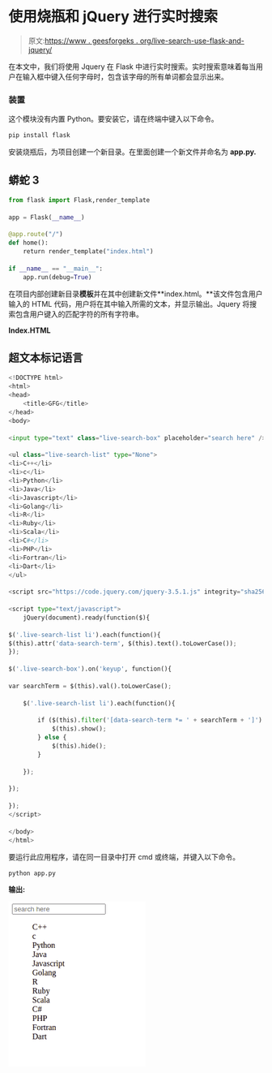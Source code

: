 # 使用烧瓶和 jQuery 进行实时搜索

> 原文:[https://www . geesforgeks . org/live-search-use-flask-and-jquery/](https://www.geeksforgeeks.org/live-search-using-flask-and-jquery/)

在本文中，我们将使用 Jquery 在 Flask 中进行实时搜索。实时搜索意味着每当用户在输入框中键入任何字母时，包含该字母的所有单词都会显示出来。

### 装置

这个模块没有内置 Python。要安装它，请在终端中键入以下命令。

```py
pip install flask
```

安装烧瓶后，为项目创建一个新目录。在里面创建一个新文件并命名为 **app.py.**

## 蟒蛇 3

```py
from flask import Flask,render_template

app = Flask(__name__)

@app.route("/")
def home():
    return render_template("index.html")

if __name__ == "__main__":
    app.run(debug=True)
```

在项目内部创建新目录**模板**并在其中创建新文件**index.html。**该文件包含用户输入的 HTML 代码，用户将在其中输入所需的文本，并显示输出。Jquery 将搜索包含用户键入的匹配字符的所有字符串。

**Index.HTML**

## 超文本标记语言

```py
<!DOCTYPE html>
<html>
<head>
    <title>GFG</title>
</head>
<body>

<input type="text" class="live-search-box" placeholder="search here" />

<ul class="live-search-list" type="None">
<li>C++</li>
<li>c</li>
<li>Python</li>
<li>Java</li>
<li>Javascript</li>
<li>Golang</li>
<li>R</li>
<li>Ruby</li>
<li>Scala</li>
<li>C#</li>
<li>PHP</li>
<li>Fortran</li>
<li>Dart</li>
</ul>

<script src="https://code.jquery.com/jquery-3.5.1.js" integrity="sha256-QWo7LDvxbWT2tbbQ97B53yJnYU3WhH/C8ycbRAkjPDc=" crossorigin="anonymous"></script>

<script type="text/javascript">
    jQuery(document).ready(function($){

$('.live-search-list li').each(function(){
$(this).attr('data-search-term', $(this).text().toLowerCase());
});

$('.live-search-box').on('keyup', function(){

var searchTerm = $(this).val().toLowerCase();

    $('.live-search-list li').each(function(){

        if ($(this).filter('[data-search-term *= ' + searchTerm + ']').length > 0 || searchTerm.length < 1) {
            $(this).show();
        } else {
            $(this).hide();
        }

    });

});

});
</script>

</body>
</html>
```

要运行此应用程序，请在同一目录中打开 cmd 或终端，并键入以下命令。

```py
python app.py
```

**输出:**

![live search flask](img/5a709ab83cb12002383227ee6364aa5a.png)